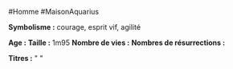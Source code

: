 #Homme #MaisonAquarius 

**Symbolisme :** courage, esprit vif, agilité

**Age :**
**Taille :** 1m95
**Nombre de vies :**
**Nombres de résurrections :**

**Titres :** 
"
"

